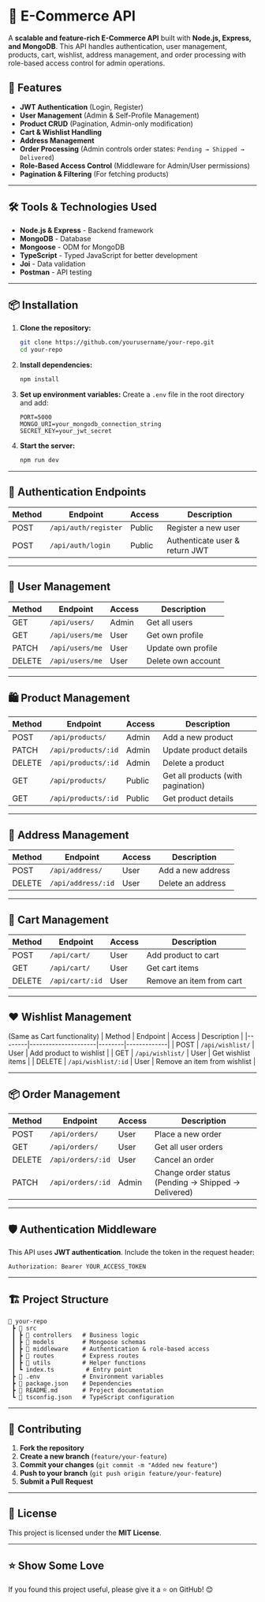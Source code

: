 # 🛒 E-Commerce API

A **scalable and feature-rich E-Commerce API** built with **Node.js, Express, and MongoDB**. This API handles authentication, user management, products, cart, wishlist, address management, and order processing with role-based access control for admin operations.

## 🚀 Features

- **JWT Authentication** (Login, Register)
- **User Management** (Admin & Self-Profile Management)
- **Product CRUD** (Pagination, Admin-only modification)
- **Cart & Wishlist Handling**
- **Address Management**
- **Order Processing** (Admin controls order states: `Pending → Shipped → Delivered`)
- **Role-Based Access Control** (Middleware for Admin/User permissions)
- **Pagination & Filtering** (For fetching products)

---

## 🛠 Tools & Technologies Used
- **Node.js & Express** - Backend framework
- **MongoDB** - Database
- **Mongoose** - ODM for MongoDB
- **TypeScript** - Typed JavaScript for better development
- **Joi** - Data validation
- **Postman** - API testing

---

## 📦 Installation

1. **Clone the repository:**
   ```sh
   git clone https://github.com/yourusername/your-repo.git
   cd your-repo
   ```
2. **Install dependencies:**
   ```sh
   npm install
   ```
3. **Set up environment variables:** Create a `.env` file in the root directory and add:
   ```env
   PORT=5000
   MONGO_URI=your_mongodb_connection_string
   SECRET_KEY=your_jwt_secret
   ```
4. **Start the server:**
   ```sh
   npm run dev
   ```

---

## 🔐 Authentication Endpoints
| Method | Endpoint            | Access | Description        |
|--------|---------------------|--------|--------------------|
| POST   | `/api/auth/register` | Public | Register a new user |
| POST   | `/api/auth/login`    | Public | Authenticate user & return JWT |

---

## 👤 User Management
| Method | Endpoint          | Access  | Description |
|--------|------------------|---------|-------------|
| GET    | `/api/users/`    | Admin   | Get all users |
| GET    | `/api/users/me`  | User    | Get own profile |
| PATCH  | `/api/users/me`  | User    | Update own profile |
| DELETE | `/api/users/me`  | User    | Delete own account |

---

## 🛍 Product Management
| Method | Endpoint            | Access | Description |
|--------|---------------------|--------|-------------|
| POST   | `/api/products/`    | Admin  | Add a new product |
| PATCH  | `/api/products/:id` | Admin  | Update product details |
| DELETE | `/api/products/:id` | Admin  | Delete a product |
| GET    | `/api/products/`    | Public | Get all products (with pagination) |
| GET    | `/api/products/:id` | Public | Get product details |

---

## 📌 Address Management
| Method | Endpoint            | Access | Description |
|--------|---------------------|--------|-------------|
| POST   | `/api/address/`     | User   | Add a new address |
| DELETE | `/api/address/:id`  | User   | Delete an address |

---

## 🛒 Cart Management
| Method | Endpoint           | Access | Description |
|--------|--------------------|--------|-------------|
| POST   | `/api/cart/`       | User   | Add product to cart |
| GET    | `/api/cart/`       | User   | Get cart items |
| DELETE | `/api/cart/:id`    | User   | Remove an item from cart |

---

## ❤️ Wishlist Management
(Same as Cart functionality)
| Method | Endpoint            | Access | Description |
|--------|---------------------|--------|-------------|
| POST   | `/api/wishlist/`    | User   | Add product to wishlist |
| GET    | `/api/wishlist/`    | User   | Get wishlist items |
| DELETE | `/api/wishlist/:id` | User   | Remove an item from wishlist |

---

## 📦 Order Management
| Method | Endpoint             | Access | Description |
|--------|----------------------|--------|-------------|
| POST   | `/api/orders/`       | User   | Place a new order |
| GET    | `/api/orders/`       | User   | Get all user orders |
| DELETE | `/api/orders/:id`    | User   | Cancel an order |
| PATCH  | `/api/orders/:id`    | Admin  | Change order status (Pending → Shipped → Delivered) |

---

## 🛡 Authentication Middleware
This API uses **JWT authentication**. Include the token in the request header:
```http
Authorization: Bearer YOUR_ACCESS_TOKEN
```

---

## 🏗 Project Structure
```
📂 your-repo
 ┣ 📂 src
 ┃ ┣ 📂 controllers   # Business logic
 ┃ ┣ 📂 models        # Mongoose schemas
 ┃ ┣ 📂 middleware    # Authentication & role-based access
 ┃ ┣ 📂 routes        # Express routes
 ┃ ┣ 📂 utils         # Helper functions
 ┃ ┗ index.ts         # Entry point
 ┣ 📄 .env            # Environment variables
 ┣ 📄 package.json    # Dependencies
 ┣ 📄 README.md       # Project documentation
 ┗ 📄 tsconfig.json   # TypeScript configuration
```

---

## 🤝 Contributing

1. **Fork the repository**
2. **Create a new branch** (`feature/your-feature`)
3. **Commit your changes** (`git commit -m "Added new feature"`)
4. **Push to your branch** (`git push origin feature/your-feature`)
5. **Submit a Pull Request**

---

## 📄 License

This project is licensed under the **MIT License**.

---

## ⭐ Show Some Love
If you found this project useful, please give it a ⭐ on GitHub! 😊


